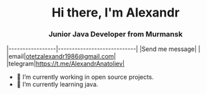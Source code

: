 <div id="header" align="center">
  <h1>Hi there, I'm Alexandr</h1>
  <h3> Junior Java Developer from Murmansk</h3>
</div>

|-----------------|----------------------------|
|Send me message| |
|email|otetzalexandr1986@gmail.com|
|telegram|https://t.me/AlexandrAnatoliev|

- 🔭 I’m currently working in open source projects.
- 🌱 I’m currently learning java.
